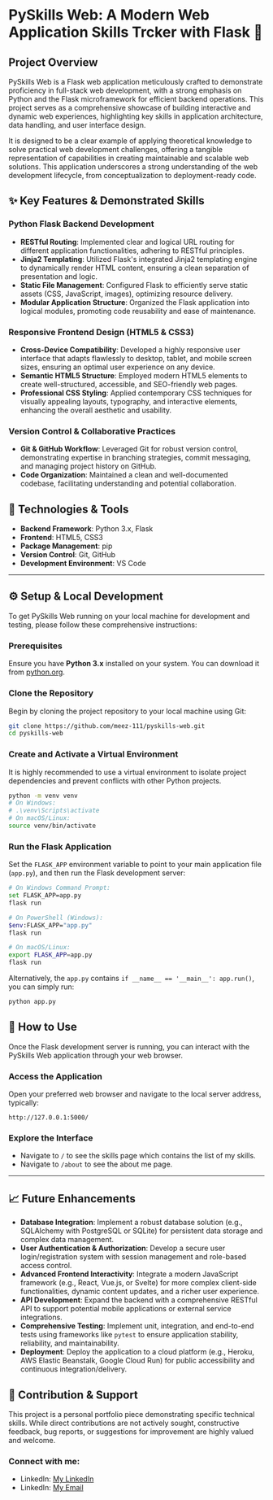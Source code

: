 # PySkills Web: A Modern Web Application Skills Trcker with Flask 🎯


## Project Overview

PySkills Web is a Flask web application meticulously crafted to demonstrate proficiency in full-stack web development, with a strong emphasis on Python and the Flask microframework for efficient backend operations. This project serves as a comprehensive showcase of building interactive and dynamic web experiences, highlighting key skills in application architecture, data handling, and user interface design.

It is designed to be a clear example of applying theoretical knowledge to solve practical web development challenges, offering a tangible representation of capabilities in creating maintainable and scalable web solutions. This application underscores a strong understanding of the web development lifecycle, from conceptualization to deployment-ready code.


## ✨ Key Features & Demonstrated Skills

### Python Flask Backend Development

  * **RESTful Routing**: Implemented clear and logical URL routing for different application functionalities, adhering to RESTful principles.
  * **Jinja2 Templating**: Utilized Flask's integrated Jinja2 templating engine to dynamically render HTML content, ensuring a clean separation of presentation and logic.
  * **Static File Management**: Configured Flask to efficiently serve static assets (CSS, JavaScript, images), optimizing resource delivery.
  * **Modular Application Structure**: Organized the Flask application into logical modules, promoting code reusability and ease of maintenance.

### Responsive Frontend Design (HTML5 & CSS3)

  * **Cross-Device Compatibility**: Developed a highly responsive user interface that adapts flawlessly to desktop, tablet, and mobile screen sizes, ensuring an optimal user experience on any device.
  * **Semantic HTML5 Structure**: Employed modern HTML5 elements to create well-structured, accessible, and SEO-friendly web pages.
  * **Professional CSS Styling**: Applied contemporary CSS techniques for visually appealing layouts, typography, and interactive elements, enhancing the overall aesthetic and usability.

### Version Control & Collaborative Practices

  * **Git & GitHub Workflow**: Leveraged Git for robust version control, demonstrating expertise in branching strategies, commit messaging, and managing project history on GitHub.
  * **Code Organization**: Maintained a clean and well-documented codebase, facilitating understanding and potential collaboration.


## 🚀 Technologies & Tools

  * **Backend Framework**: Python 3.x, Flask
  * **Frontend**: HTML5, CSS3
  * **Package Management**: pip
  * **Version Control**: Git, GitHub
  * **Development Environment**: VS Code

-----

## ⚙️ Setup & Local Development

To get PySkills Web running on your local machine for development and testing, please follow these comprehensive instructions:

### Prerequisites

Ensure you have **Python 3.x** installed on your system. You can download it from [python.org](https://www.python.org/).

### Clone the Repository

Begin by cloning the project repository to your local machine using Git:

```bash
git clone https://github.com/meez-111/pyskills-web.git
cd pyskills-web
```

### Create and Activate a Virtual Environment

It is highly recommended to use a virtual environment to isolate project dependencies and prevent conflicts with other Python projects.

```bash
python -m venv venv
# On Windows:
# .\venv\Scripts\activate
# On macOS/Linux:
source venv/bin/activate
```

### Run the Flask Application

Set the `FLASK_APP` environment variable to point to your main application file (`app.py`), and then run the Flask development server:

```bash
# On Windows Command Prompt:
set FLASK_APP=app.py
flask run

# On PowerShell (Windows):
$env:FLASK_APP="app.py"
flask run

# On macOS/Linux:
export FLASK_APP=app.py
flask run
```

Alternatively, the `app.py` contains `if __name__ == '__main__': app.run()`, you can simply run:

```bash
python app.py
```

## 🚀 How to Use

Once the Flask development server is running, you can interact with the PySkills Web application through your web browser.

### Access the Application

Open your preferred web browser and navigate to the local server address, typically:

`http://127.0.0.1:5000/`

### Explore the Interface

  * Navigate to `/` to see the skills page which contains the list of my skills.
  * Navigate to `/about` to see the about me page.

-----

## 📈 Future Enhancements

  * **Database Integration**: Implement a robust database solution (e.g., SQLAlchemy with PostgreSQL or SQLite) for persistent data storage and complex data management.
  * **User Authentication & Authorization**: Develop a secure user login/registration system with session management and role-based access control.
  * **Advanced Frontend Interactivity**: Integrate a modern JavaScript framework (e.g., React, Vue.js, or Svelte) for more complex client-side functionalities, dynamic content updates, and a richer user experience.
  * **API Development**: Expand the backend with a comprehensive RESTful API to support potential mobile applications or external service integrations.
  * **Comprehensive Testing**: Implement unit, integration, and end-to-end tests using frameworks like `pytest` to ensure application stability, reliability, and maintainability.
  * **Deployment**: Deploy the application to a cloud platform (e.g., Heroku, AWS Elastic Beanstalk, Google Cloud Run) for public accessibility and continuous integration/delivery.


## 🤝 Contribution & Support

This project is a personal portfolio piece demonstrating specific technical skills. While direct contributions are not actively sought, constructive feedback, bug reports, or suggestions for improvement are highly valued and welcome.



### Connect with me:

  * LinkedIn: [My LinkedIn](https://www.linkedin.com/in/moaz-sabra-3a7565330/)
  * LinkedIn: [My Email](meez.sabra.111@gmail.co)